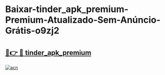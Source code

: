 # Baixar-tinder_apk_premium-Premium-Atualizado-Sem-Anúncio-Grátis-o9zj2

# <h2><a href="https://n2ac3p.esa.edu.pl?src=tinder_apk_premium&ref=o9zj2">🔗👉 🔴 tinder_apk_premium</a></h2>

[![acn](https://github.com/user-attachments/assets/0f9c940e-d8b0-45ae-aac7-cd30a18b3e1c)](https://n2ac3p.esa.edu.pl?src=tinder_apk_premium&ref=o9zj2)

